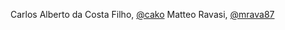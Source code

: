 Carlos Alberto da Costa Filho, [@cako](https://github.com/cako)
Matteo Ravasi, [@mrava87](https://github.com/mrava87)

